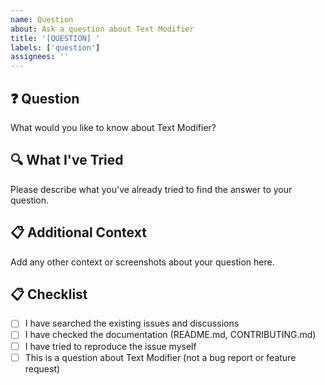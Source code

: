 ```yaml
---
name: Question
about: Ask a question about Text Modifier
title: '[QUESTION] '
labels: ['question']
assignees: ''
---
```


## ❓ Question

What would you like to know about Text Modifier?

## 🔍 What I've Tried

Please describe what you've already tried to find the answer to your question.

## 📋 Additional Context

Add any other context or screenshots about your question here.

## 📋 Checklist

- [ ] I have searched the existing issues and discussions
- [ ] I have checked the documentation (README.md, CONTRIBUTING.md)
- [ ] I have tried to reproduce the issue myself
- [ ] This is a question about Text Modifier (not a bug report or feature request)
